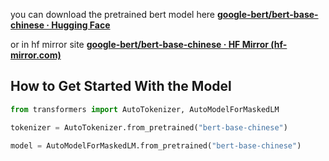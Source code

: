 you can download the pretrained bert model here **[google-bert/bert-base-chinese · Hugging Face](https://huggingface.co/google-bert/bert-base-chinese)**

or in hf mirror site **[google-bert/bert-base-chinese · HF Mirror (hf-mirror.com)](https://hf-mirror.com/google-bert/bert-base-chinese)**

## How to Get Started With the Model

```python
from transformers import AutoTokenizer, AutoModelForMaskedLM

tokenizer = AutoTokenizer.from_pretrained("bert-base-chinese")

model = AutoModelForMaskedLM.from_pretrained("bert-base-chinese")
```